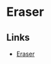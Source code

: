 # Eraser

## Links

- [Eraser](https://eraser.io)

<!--
⚓️ Architecture

System Architecture
User Data Model

📄 Planning Docs

Technical Design Doc
Product Requirement Doc

🔒 Security

Data Flow Diagrams
-->
